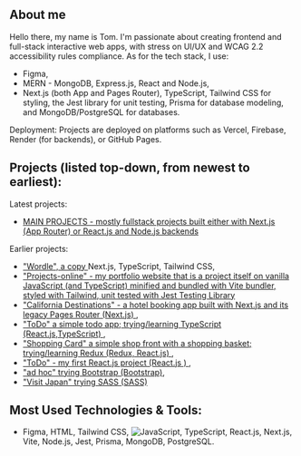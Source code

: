 ## About me
Hello there, my name is Tom. I'm passionate about creating frontend and full-stack interactive web apps, with stress on UI/UX and WCAG 2.2 accessibility rules compliance. As for the tech stack, I use:

 - Figma, 
 - MERN - MongoDB, Express.js, React and Node.js,
 - Next.js (both App and Pages Router), TypeScript, Tailwind CSS for styling, the Jest library for unit testing, Prisma for database modeling, and MongoDB/PostgreSQL for databases.
   
Deployment: Projects are deployed on platforms such as Vercel, Firebase, Render (for backends), or GitHub Pages.



## Projects (listed top-down, from newest to earliest):

Latest projects: 
- <a href="https://projects-online.vercel.app"   target="_blank"> MAIN PROJECTS - mostly fullstack projects built either with Next.js (App Router) or React.js and Node.js backends </a>

Earlier projects:
-  <a href="https://github.com/spatulatom/nextjs-wordle-new-york-times-game#readme" target="_blank"> "Wordle", a copy </a> Next.js, TypeScript, Tailwind CSS,
-  <a href="https://github.com/spatulatom/projects-online"> "Projects-online" - my portfolio website that is a project itself on vanilla JavaScript (and TypeScript) minified and bundled with Vite bundler, styled with Tailwind, unit tested with Jest Testing Library </a>
-  <a href="https://github.com/spatulatom/react-next-california-destinations#readme"> "California Destinations" - a hotel booking app built with Next.js and its legacy Pages Router (Next.js) </a>,
- <a href="https://github.com/spatulatom/todo-reactjs-typescript/tree/master#readme-top"> "ToDo" a simple todo app; trying/learning TypeScript (React.js,TypeScript) </a>,
-  <a href ="https://github.com/spatulatom/shopping-card-reactjs#readme"> "Shopping Card" a simple shop front with a shopping basket; trying/learning Redux (Redux, React.js) </a>,
-  <a href="https://github.com/spatulatom/todo-reactjs#readme"> "ToDo" - my first React.js project (React.js ) </a>,
-  <a href="https://github.com/spatulatom/bootstrap-demo-website#readme-top"> "ad hoc" trying Bootstrap (Bootstrap)</a>,
- <a href="https://github.com/spatulatom/sass-project#readme-top"> "Visit Japan" trying SASS (SASS)</a>



   


## Most Used Technologies & Tools:

- Figma, HTML, Tailwind CSS, ![JavaScript](https://img.shields.io/badge/-JavaScript-black?style=flat-square&logo=javascript), TypeScript, React.js, Next.js, Vite, Node.js, Jest, Prisma, MongoDB, PostgreSQL.



<!-- MARKDOWN LINKS & IMAGES -->


